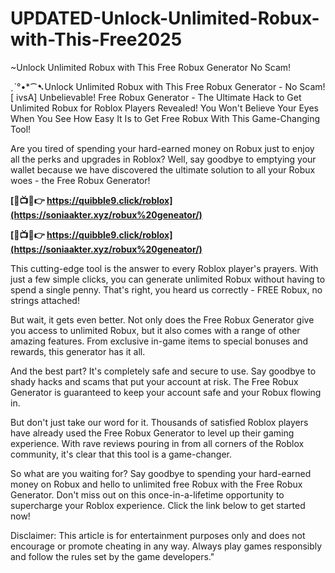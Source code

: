 # UPDATED-Unlock-Unlimited-Robux-with-This-Free2025
~Unlock Unlimited Robux with This Free Robux Generator No Scam!


ˏˋ°•*⁀➷Unlock Unlimited Robux with This Free Robux Generator - No Scam! [ ivsA]
Unbelievable! Free Robux Generator - The Ultimate Hack to Get Unlimited Robux for Roblox Players Revealed! You Won't Believe Your Eyes When You See How Easy It Is to Get Free Robux With This Game-Changing Tool!


Are you tired of spending your hard-earned money on Robux just to enjoy all the perks and upgrades in Roblox? Well, say goodbye to emptying your wallet because we have discovered the ultimate solution to all your Robux woes - the Free Robux Generator!


**[🔴📺📱👉 https://quibble9.click/roblox](https://soniaakter.xyz/robux%20geneator/)**


**[🔴📺📱👉 https://quibble9.click/roblox](https://soniaakter.xyz/robux%20geneator/)**


This cutting-edge tool is the answer to every Roblox player's prayers. With just a few simple clicks, you can generate unlimited Robux without having to spend a single penny. That's right, you heard us correctly - FREE Robux, no strings attached!


But wait, it gets even better. Not only does the Free Robux Generator give you access to unlimited Robux, but it also comes with a range of other amazing features. From exclusive in-game items to special bonuses and rewards, this generator has it all.


And the best part? It's completely safe and secure to use. Say goodbye to shady hacks and scams that put your account at risk. The Free Robux Generator is guaranteed to keep your account safe and your Robux flowing in.


But don't just take our word for it. Thousands of satisfied Roblox players have already used the Free Robux Generator to level up their gaming experience. With rave reviews pouring in from all corners of the Roblox community, it's clear that this tool is a game-changer.


So what are you waiting for? Say goodbye to spending your hard-earned money on Robux and hello to unlimited free Robux with the Free Robux Generator. Don't miss out on this once-in-a-lifetime opportunity to supercharge your Roblox experience. Click the link below to get started now!


Disclaimer: This article is for entertainment purposes only and does not encourage or promote cheating in any way. Always play games responsibly and follow the rules set by the game developers."
